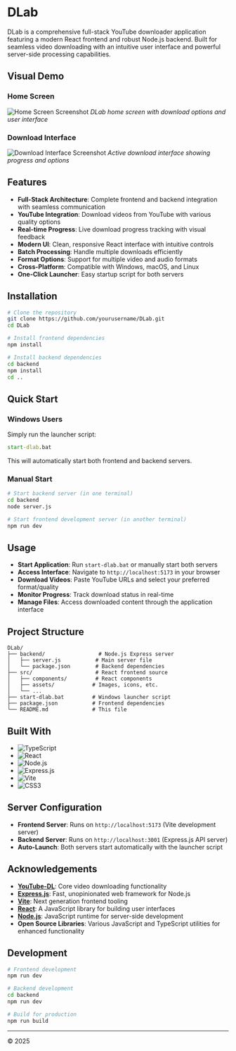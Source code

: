 # DLab

DLab is a comprehensive full-stack YouTube downloader application featuring a modern React frontend and robust Node.js backend. Built for seamless video downloading with an intuitive user interface and powerful server-side processing capabilities.

## Visual Demo

### Home Screen
![Home Screen Screenshot](src/assets/screenshot/menu.png)
*DLab home screen with download options and user interface*

### Download Interface
![Download Interface Screenshot](src/assets/screenshot/download.png)
*Active download interface showing progress and options*

## Features

- **Full-Stack Architecture**: Complete frontend and backend integration with seamless communication
- **YouTube Integration**: Download videos from YouTube with various quality options
- **Real-time Progress**: Live download progress tracking with visual feedback
- **Modern UI**: Clean, responsive React interface with intuitive controls
- **Batch Processing**: Handle multiple downloads efficiently
- **Format Options**: Support for multiple video and audio formats
- **Cross-Platform**: Compatible with Windows, macOS, and Linux
- **One-Click Launcher**: Easy startup script for both servers

## Installation

```bash
# Clone the repository
git clone https://github.com/yourusername/DLab.git
cd DLab

# Install frontend dependencies
npm install

# Install backend dependencies
cd backend
npm install
cd ..
```

## Quick Start

### Windows Users
Simply run the launcher script:
```cmd
start-dlab.bat
```
This will automatically start both frontend and backend servers.

### Manual Start
```bash
# Start backend server (in one terminal)
cd backend
node server.js

# Start frontend development server (in another terminal)
npm run dev
```

## Usage

- **Start Application**: Run `start-dlab.bat` or manually start both servers
- **Access Interface**: Navigate to `http://localhost:5173` in your browser
- **Download Videos**: Paste YouTube URLs and select your preferred format/quality
- **Monitor Progress**: Track download status in real-time
- **Manage Files**: Access downloaded content through the application interface

## Project Structure

```
DLab/
├── backend/                 # Node.js Express server
│   ├── server.js           # Main server file
│   └── package.json        # Backend dependencies
├── src/                    # React frontend source
│   ├── components/         # React components
│   ├── assets/            # Images, icons, etc.
│   └── ...
├── start-dlab.bat         # Windows launcher script
├── package.json           # Frontend dependencies
└── README.md              # This file
```

## Built With

- ![TypeScript](https://img.shields.io/badge/TypeScript-3178C6?style=for-the-badge&logo=typescript&logoColor=white)
- ![React](https://img.shields.io/badge/React-20232A?style=for-the-badge&logo=react&logoColor=61DAFB)
- ![Node.js](https://img.shields.io/badge/Node.js-339933?style=for-the-badge&logo=nodedotjs&logoColor=white)
- ![Express.js](https://img.shields.io/badge/Express.js-000000?style=for-the-badge&logo=express&logoColor=white)
- ![Vite](https://img.shields.io/badge/Vite-646CFF?style=for-the-badge&logo=vite&logoColor=white)
- ![CSS3](https://img.shields.io/badge/CSS3-1572B6?style=for-the-badge&logo=css3&logoColor=white)

## Server Configuration

- **Frontend Server**: Runs on `http://localhost:5173` (Vite development server)
- **Backend Server**: Runs on `http://localhost:3001` (Express.js API server)
- **Auto-Launch**: Both servers start automatically with the launcher script

## Acknowledgements

- **[YouTube-DL](https://youtube-dl.org/)**: Core video downloading functionality
- **[Express.js](https://expressjs.com/)**: Fast, unopinionated web framework for Node.js
- **[Vite](https://vitejs.dev/)**: Next generation frontend tooling
- **[React](https://reactjs.org/)**: A JavaScript library for building user interfaces
- **[Node.js](https://nodejs.org/)**: JavaScript runtime for server-side development
- **Open Source Libraries**: Various JavaScript and TypeScript utilities for enhanced functionality

## Development

```bash
# Frontend development
npm run dev

# Backend development
cd backend
npm run dev

# Build for production
npm run build
```

---

&copy; 2025

